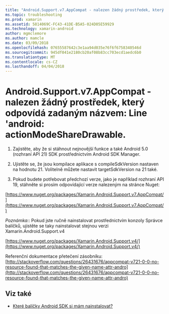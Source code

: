 ```yaml
---
title: "Android.Support.v7.AppCompat - nalezen žádný prostředek, který odpovídá zadaným názvem: Line 'android: actionModeShareDrawable."
ms.topic: troubleshooting
ms.prod: xamarin
ms.assetid: 5814069C-FC43-41DE-B5A5-024D05E59929
ms.technology: xamarin-android
author: mgmclemore
ms.author: mamcle
ms.date: 03/09/2018
ms.openlocfilehash: 07655587642c3e1aa94d035e76f6f6758340546d
ms.sourcegitcommit: 945df041e2180cb20af08b83cc703ecd1aedc6b0
ms.translationtype: MT
ms.contentlocale: cs-CZ
ms.lasthandoff: 04/04/2018
---
```

# <a name="androidsupportv7appcompat---no-resource-found-that-matches-the-given-name-attr-androidactionmodesharedrawable"></a>Android.Support.v7.AppCompat - nalezen žádný prostředek, který odpovídá zadaným názvem: Line 'android: actionModeShareDrawable.

1. Zajistěte, aby že si stáhnout nejnovější funkce a také Android 5.0 (rozhraní API 21) SDK prostřednictvím Android SDK Manager.

2. Ujistěte se, že jsou kompilace aplikace s compileSdkVersion nastaven na hodnotu 21. Volitelně můžete nastavit targetSdkVersion na 21 také.

3. Pokud budete potřebovat předchozí verze, jako je například rozhraní API 19, stáhněte si prosím odpovídající verze nalezeným na stránce Nuget:

[https://www.nuget.org/packages/Xamarin.Android.Support.v7.AppCompat/](https://www.nuget.org/packages/Xamarin.Android.Support.v7.AppCompat/)

*Poznámka:*: Pokud jste ručně nainstalovat prostřednictvím konzoly Správce balíčků, ujistěte se taky nainstalovat stejnou verzi Xamarin.Android.Support.v4

[https://www.nuget.org/packages/Xamarin.Android.Support.v4/](https://www.nuget.org/packages/Xamarin.Android.Support.v4/)

Referenční dokumentace přetečení zásobníku: [http://stackoverflow.com/questions/26431676/appcompat-v721-0-0-no-resource-found-that-matches-the-given-name-attr-andro](http://stackoverflow.com/questions/26431676/appcompat-v721-0-0-no-resource-found-that-matches-the-given-name-attr-andro)

## <a name="see-also"></a>Viz také

- [Které balíčky Android SDK si mám nainstalovat?](~/android/troubleshooting/questions/install-android-sdk-packages.md)

